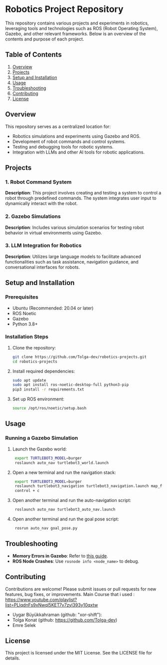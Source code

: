 # Robotics Project Repository

This repository contains various projects and experiments in robotics, leveraging tools and technologies such as ROS (Robot Operating System), Gazebo, and other relevant frameworks. Below is an overview of the contents and purpose of each project.

## Table of Contents
1. [Overview](#overview)
2. [Projects](#projects)
3. [Setup and Installation](#setup-and-installation)
4. [Usage](#usage)
5. [Troubleshooting](#troubleshooting)
6. [Contributing](#contributing)
7. [License](#license)

## Overview
This repository serves as a centralized location for:
- Robotics simulations and experiments using Gazebo and ROS.
- Development of robot commands and control systems.
- Testing and debugging tools for robotic systems.
- Integration with LLMs and other AI tools for robotic applications.

## Projects

### 1. Robot Command System
**Description**: This project involves creating and testing a system to control a robot through predefined commands. The system integrates user input to dynamically interact with the robot.

### 2. Gazebo Simulations
**Description**: Includes various simulation scenarios for testing robot behavior in virtual environments using Gazebo.

### 3. LLM Integration for Robotics
**Description**: Utilizes large language models to facilitate advanced functionalities such as task assistance, navigation guidance, and conversational interfaces for robots.

## Setup and Installation

### Prerequisites
- Ubuntu (Recommended: 20.04 or later)
- ROS Noetic
- Gazebo
- Python 3.8+

### Installation Steps
1. Clone the repository:
   ```bash
   git clone https://github.com/Tolga-dev/robotics-projects.git
   cd robotics-projects
   ```

2. Install required dependencies:
   ```bash
   sudo apt update
   sudo apt install ros-noetic-desktop-full python3-pip
   pip3 install -r requirements.txt
   ```

3. Set up ROS environment:
   ```bash
   source /opt/ros/noetic/setup.bash
   ```

## Usage

### Running a Gazebo Simulation
1. Launch the Gazebo world:
   ```bash
    export TURTLEBOT3_MODEL=burger
    roslaunch auto_nav turtlebot3_world.launch
   ```
2. Open a new terminal and run the navigation stack:
   ```bash
    export TURTLEBOT3_MODEL=burger
    roslaunch turtlebot3_navigation turtlebot3_navigation.launch map_file:=$HOME/map.yaml
    control + c
   ```
3. Open another terminal and run the auto-navigation script:
   ```bash
    roslaunch auto_nav turtlebot3_auto_nav.launch
   ```
4. Open another terminal and run the goal pose script:
   ```bash
    rosrun auto_nav goal_pose.py
   ```

## Troubleshooting
- **Memory Errors in Gazebo**:
  Refer to [this guide](https://classic.gazebosim.org/tutorials).
- **ROS Node Crashes**:
  Use `rosnode info <node_name>` to debug. 


## Contributing
Contributions are welcome! Please submit issues or pull requests for new features, bug fixes, or improvements.
Main Course that i used : https://www.youtube.com/playlist?list=PLlqdnFs9xNwql5KET7v7zyl393y10qxtw

* Uygar Büyükkahraman (github: "xor-shift"):
* Tolga Konat (github: https://github.com/Tolga-dev)
* Emre Selek 

## License
This project is licensed under the MIT License. See the LICENSE file for details.
